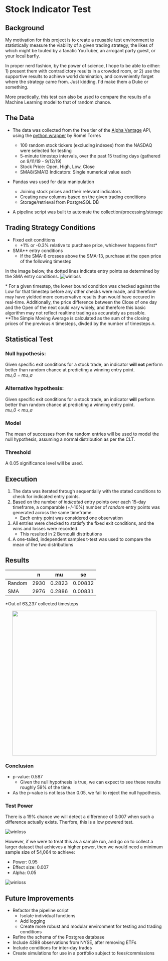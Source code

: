 # Stock Indicator Test

## Background
My motivation for this project is to create a reusable test environment to statistically measure the viability of a given trading strategy, the likes of which might be touted by a fanatic YouTuber, an arrogant party guest, or your local barfly. 

In proper nerd fashion, by the power of science, I hope to be able to either: 1) present them with contradictory results in a crowded room, or 2) use the supportive results to achieve world domination, and conveniently forget where the strategy came from. Just kidding. I'd make them a Duke or something.

More practically, this test can also be used to compare the results of a Machine Learning model to that of random chance. 

## The Data
* The data was collected from the free tier of the [Alpha Vantage](https://www.alphavantage.co/) API, using the [python wrapper](https://github.com/RomelTorres/alpha_vantage) by Romel Torres 
	* 100 random stock tickers (excluding indexes) from the NASDAQ were selected for testing 	
	* 5-minute timestep intervals, over the past 15 trading days (gathered on 9/11/19 - 9/12/19)
	* Stock Price: Open, High, Low, Close
	* SMA8/SMA13 Indicators: Single numerical value each
* Pandas was used for data manipulation
	* Joining stock prices and their relevant indicators
	* Creating new columns based on the given trading conditions
	* Storage/retrieval from PostgreSQL DB

* A pipeline script was built to automate the collection/processing/storage

## Trading Strategy Conditions
* Fixed exit conditions
	*  +1% or -0.3% relative to purchase price, whichever happens first*
* SMA** entry conditions
	* If the SMA-8 crosses above the SMA-13, purchase at the open price of the following timestep 	

In the image below, the dotted lines indicate entry points as determined by the SMA  entry conditions.
![winloss](images/pricechart.png)

\* For a given timestep, the lower bound condition was checked against the Low for that timestep before any other checks were made, and therefore may have yielded more conservative results than would have occured in real-time. Additionally, the price difference between the Close of one day and the Open of the next could vary widely, and therefore this basic algorithm may not reflect realtime trading as accurately as possible.<br>
\*\*The Simple Moving Average is calculated as the sum of the closing prices of the previous *n* timesteps, divded by the number of timesteps *n*. 
 
## Statistical Test
### Null hypothesis:
Given specific exit conditions for a stock trade, an indicator **will not** perform better than random chance at predicting a winning entry point. <br> *mu\_0 = mu\_a*

### Alternative hypothesis:
Given specific exit conditions for a stock trade, an indicator **will** perform better than random chance at predicting a winning entry point. <br> *mu\_0 < mu\_a*

### Model
The mean of successes from the random entries will be used to model the null hypothesis, assuming a normal distribution as per the CLT.

### Threshold
A 0.05 significance level will be used.

## Execution
1. The data was iterated through sequentially with the stated conditions to check for indicated entry points.
2. Based on the number of *indicated* entry points over each 15-day timeframe, a comparable (+/-10%) number of *random* entry points was generated across the same timeframe.
	* Each entry point was considered one observation 
3. All entries were checked to statisfy the fixed exit conditions, and the wins and losses were recorded.
	* This resulted in 2 Bernoulii distributions
4. A one-tailed, independent samples t-test was used to compare the mean of the two distributions

## Results

|      |   n   |   mu   |   se
|------|-------|--------|------
|Random| 2930  | 0.2823 |0.00832
|SMA   | 2976  |0.2886  |0.00831

\*Out of 63,237 collected timesteps

<p align="center">
  <img height="460" src="images/winloss.png">
</p>

### Conclusion
* p-value: 0.587
	* Given the null hypothesis is true, we can expect to see these results roughly 59% of the time.
* As the p-value is not less than 0.05, we fail to reject the null hypothesis.

### Test Power
There is a 19% chance we will detect a difference of 0.007 when such a difference actually exists. Therfore, this is a low powered test.

![winloss](images/testpower.png)

However, if we were to treat this as a sample run, and go on to collect a larger dataset that achieves a higher power, then we would need a minimum sample size of 54,064 to achieve: 

* Power: 0.95
* Effect size: 0.007
* Alpha: 0.05


![winloss](images/largenpower.png)


## Future Improvements
* Refactor the pipeline script
	* Isolate individual functions
	* Add logging
	* Create more robust and modular environment for testing and trading conditions
* Refine the schema of the Postgres database
* Include 4398 observations from NYSE, after removing ETFs
* Include conditions for inter-day trades
* Create simulations for use in a portfolio subject to fees/commissions


